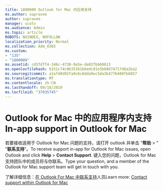 ```yaml
---
title: 1800009 Outlook for Mac 内应用支持
ms.author: supravee
author: supravee
manager: scotv
ms.audience: Admin
ms.topic: article
ROBOTS: NOINDEX, NOFOLLOW
localization_priority: Normal
ms.collection: Adm_O365
ms.custom:
- "135"
- "1800009"
ms.assetid: cd3fdff4-346c-4730-9a5e-de02fbb60613
ms.openlocfilehash: b151c74c0b35361b6edc91e3b68874717d8a2ba2
ms.sourcegitcommit: a1af40d92fa9c6c0dda9ec5da3b4776400fbb857
ms.translationtype: MT
ms.contentlocale: zh-CN
ms.lasthandoff: 09/18/2019
ms.locfileid: "37035745"
---
```

# <a name="in-app-support-in-outlook-for-mac"></a><span data-ttu-id="a09fe-102">Outlook for Mac 中的应用程序内支持</span><span class="sxs-lookup"><span data-stu-id="a09fe-102">In-app support in Outlook for Mac</span></span>

<span data-ttu-id="a09fe-103">若要接收适用于 Outlook for Mac 问题的支持，请打开 outlook 并单击 "**帮助** \> " "**联系支持**"。</span><span class="sxs-lookup"><span data-stu-id="a09fe-103">To receive support in-app for Outlook for Mac issues, open Outlook and click **Help** \> **Contact Support**.</span></span> <span data-ttu-id="a09fe-104">键入您的问题，Outlook for Mac 支持团队中的成员将与你联系。</span><span class="sxs-lookup"><span data-stu-id="a09fe-104">Type your question, and a member of the Outlook for Mac support team will get in touch with you.</span></span> 

<span data-ttu-id="a09fe-105">了解详细信息：[在 Outlook For Mac 中联系支持](https://support.office.com//article/d0410177-8e65-4487-93f7-206a3a3d71a8)人员</span><span class="sxs-lookup"><span data-stu-id="a09fe-105">Learn more: [Contact support within Outlook for Mac](https://support.office.com//article/d0410177-8e65-4487-93f7-206a3a3d71a8)</span></span>
